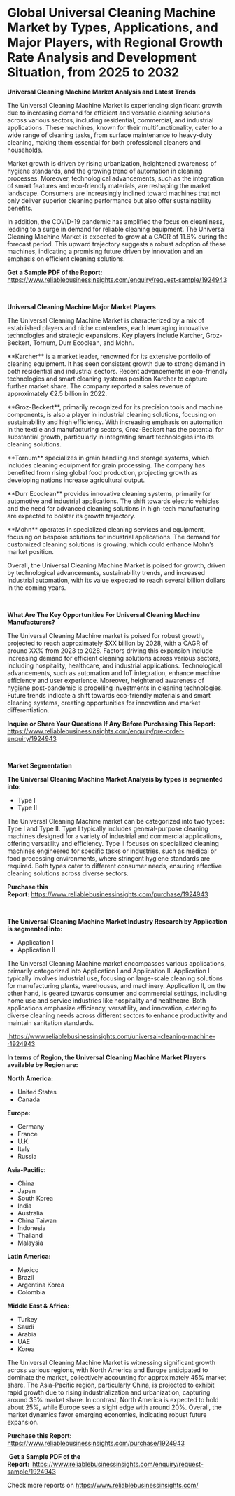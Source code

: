<p><h1>Global Universal Cleaning Machine Market by Types, Applications, and Major Players, with Regional Growth Rate Analysis and Development Situation, from 2025 to 2032</h1></p><p><strong>Universal Cleaning Machine Market Analysis and Latest Trends</strong></p>
<p><p>The Universal Cleaning Machine Market is experiencing significant growth due to increasing demand for efficient and versatile cleaning solutions across various sectors, including residential, commercial, and industrial applications. These machines, known for their multifunctionality, cater to a wide range of cleaning tasks, from surface maintenance to heavy-duty cleaning, making them essential for both professional cleaners and households.</p><p>Market growth is driven by rising urbanization, heightened awareness of hygiene standards, and the growing trend of automation in cleaning processes. Moreover, technological advancements, such as the integration of smart features and eco-friendly materials, are reshaping the market landscape. Consumers are increasingly inclined toward machines that not only deliver superior cleaning performance but also offer sustainability benefits.</p><p>In addition, the COVID-19 pandemic has amplified the focus on cleanliness, leading to a surge in demand for reliable cleaning equipment. The Universal Cleaning Machine Market is expected to grow at a CAGR of 11.6% during the forecast period. This upward trajectory suggests a robust adoption of these machines, indicating a promising future driven by innovation and an emphasis on efficient cleaning solutions.</p></p>
<p><strong>Get a Sample PDF of the Report:&nbsp;</strong> <a href="https://www.reliablebusinessinsights.com/enquiry/request-sample/1924943?utm_campaign=3007&utm_medium=2&utm_source=Github&utm_content=ia&utm_term=28032025&utm_id=universal-cleaning-machine">https://www.reliablebusinessinsights.com/enquiry/request-sample/1924943</a></p>
<p>&nbsp;</p>
<p><strong>Universal Cleaning Machine Major Market Players</strong></p>
<p><p>The Universal Cleaning Machine Market is characterized by a mix of established players and niche contenders, each leveraging innovative technologies and strategic expansions. Key players include Karcher, Groz-Beckert, Tornum, Durr Ecoclean, and Mohn.</p><p>**Karcher** is a market leader, renowned for its extensive portfolio of cleaning equipment. It has seen consistent growth due to strong demand in both residential and industrial sectors. Recent advancements in eco-friendly technologies and smart cleaning systems position Karcher to capture further market share. The company reported a sales revenue of approximately €2.5 billion in 2022.</p><p>**Groz-Beckert**, primarily recognized for its precision tools and machine components, is also a player in industrial cleaning solutions, focusing on sustainability and high efficiency. With increasing emphasis on automation in the textile and manufacturing sectors, Groz-Beckert has the potential for substantial growth, particularly in integrating smart technologies into its cleaning solutions.</p><p>**Tornum** specializes in grain handling and storage systems, which includes cleaning equipment for grain processing. The company has benefited from rising global food production, projecting growth as developing nations increase agricultural output. </p><p>**Durr Ecoclean** provides innovative cleaning systems, primarily for automotive and industrial applications. The shift towards electric vehicles and the need for advanced cleaning solutions in high-tech manufacturing are expected to bolster its growth trajectory. </p><p>**Mohn** operates in specialized cleaning services and equipment, focusing on bespoke solutions for industrial applications. The demand for customized cleaning solutions is growing, which could enhance Mohn’s market position.</p><p>Overall, the Universal Cleaning Machine Market is poised for growth, driven by technological advancements, sustainability trends, and increased industrial automation, with its value expected to reach several billion dollars in the coming years.</p></p>
<p>&nbsp;</p>
<p><strong>What Are The Key Opportunities For Universal Cleaning Machine Manufacturers?</strong></p>
<p><p>The Universal Cleaning Machine market is poised for robust growth, projected to reach approximately $XX billion by 2028, with a CAGR of around XX% from 2023 to 2028. Factors driving this expansion include increasing demand for efficient cleaning solutions across various sectors, including hospitality, healthcare, and industrial applications. Technological advancements, such as automation and IoT integration, enhance machine efficiency and user experience. Moreover, heightened awareness of hygiene post-pandemic is propelling investments in cleaning technologies. Future trends indicate a shift towards eco-friendly materials and smart cleaning systems, creating opportunities for innovation and market differentiation.</p></p>
<p><strong>Inquire or Share Your Questions If Any Before Purchasing This Report:</strong> <a href="https://www.reliablebusinessinsights.com/enquiry/pre-order-enquiry/1924943?utm_campaign=3007&utm_medium=2&utm_source=Github&utm_content=ia&utm_term=28032025&utm_id=universal-cleaning-machine">https://www.reliablebusinessinsights.com/enquiry/pre-order-enquiry/1924943</a></p>
<p>&nbsp;</p>
<p><strong>Market Segmentation</strong></p>
<p><strong>The Universal Cleaning Machine Market Analysis by types is segmented into:</strong></p>
<p><ul><li>Type I</li><li>Type II</li></ul></p>
<p><p>The Universal Cleaning Machine market can be categorized into two types: Type I and Type II. Type I typically includes general-purpose cleaning machines designed for a variety of industrial and commercial applications, offering versatility and efficiency. Type II focuses on specialized cleaning machines engineered for specific tasks or industries, such as medical or food processing environments, where stringent hygiene standards are required. Both types cater to different consumer needs, ensuring effective cleaning solutions across diverse sectors.</p></p>
<p><strong>Purchase this Report:&nbsp;</strong><a href="https://www.reliablebusinessinsights.com/purchase/1924943?utm_campaign=3007&utm_medium=2&utm_source=Github&utm_content=ia&utm_term=28032025&utm_id=universal-cleaning-machine">https://www.reliablebusinessinsights.com/purchase/1924943</a></p>
<p>&nbsp;</p>
<p><strong>The Universal Cleaning Machine Market Industry Research by Application is segmented into:</strong></p>
<p><ul><li>Application I</li><li>Application II</li></ul></p>
<p><p>The Universal Cleaning Machine market encompasses various applications, primarily categorized into Application I and Application II. Application I typically involves industrial use, focusing on large-scale cleaning solutions for manufacturing plants, warehouses, and machinery. Application II, on the other hand, is geared towards consumer and commercial settings, including home use and service industries like hospitality and healthcare. Both applications emphasize efficiency, versatility, and innovation, catering to diverse cleaning needs across different sectors to enhance productivity and maintain sanitation standards.</p></p>
<p><a href="https://www.reliablebusinessinsights.com/universal-cleaning-machine-r1924943?utm_campaign=3007&utm_medium=2&utm_source=Github&utm_content=ia&utm_term=28032025&utm_id=universal-cleaning-machine">&nbsp;https://www.reliablebusinessinsights.com/universal-cleaning-machine-r1924943</a></p>
<p><strong>In terms of Region, the Universal Cleaning Machine Market Players available by Region are:</strong></p>
<p>
    <p> <strong> North America: </strong>
        <ul>
            <li>United States</li>
            <li>Canada</li>
        </ul>
        </p> 
    <p> <strong> Europe: </strong>
        <ul>
            <li>Germany</li>
            <li>France</li>
            <li>U.K.</li>
            <li>Italy</li>
            <li>Russia</li>
        </ul>
        </p> 
    <p> <strong> Asia-Pacific: </strong>
        <ul>
            <li>China</li>
            <li>Japan</li>
            <li>South Korea</li>
            <li>India</li>
            <li>Australia</li>
            <li>China Taiwan</li>
            <li>Indonesia</li>
            <li>Thailand</li>
            <li>Malaysia</li>
        </ul>
        </p> 
    <p> <strong> Latin America: </strong>
        <ul>
            <li>Mexico</li>
            <li>Brazil</li>
            <li>Argentina Korea</li>
            <li>Colombia</li>
        </ul>
        </p> 
    <p> <strong> Middle East & Africa: </strong>
        <ul>
            <li>Turkey</li>
            <li>Saudi</li>
            <li>Arabia</li>
            <li>UAE</li>
            <li>Korea</li>
        </ul>
    </p>
    </p>
<p><p>The Universal Cleaning Machine Market is witnessing significant growth across various regions, with North America and Europe anticipated to dominate the market, collectively accounting for approximately 45% market share. The Asia-Pacific region, particularly China, is projected to exhibit rapid growth due to rising industrialization and urbanization, capturing around 35% market share. In contrast, North America is expected to hold about 25%, while Europe sees a slight edge with around 20%. Overall, the market dynamics favor emerging economies, indicating robust future expansion.</p></p>
<p><strong>Purchase this Report: </strong><a href="https://www.reliablebusinessinsights.com/purchase/1924943?utm_campaign=3007&utm_medium=2&utm_source=Github&utm_content=ia&utm_term=28032025&utm_id=universal-cleaning-machine">https://www.reliablebusinessinsights.com/purchase/1924943</a></p>
<p>&nbsp;<strong>Get a Sample PDF of the Report:&nbsp;&nbsp;</strong><a href="https://www.reliablebusinessinsights.com/enquiry/request-sample/1924943?utm_campaign=3007&utm_medium=2&utm_source=Github&utm_content=ia&utm_term=28032025&utm_id=universal-cleaning-machine">https://www.reliablebusinessinsights.com/enquiry/request-sample/1924943</a></p>
<p><strong></strong></p>
<p>Check more reports on <a href="https://www.reliablebusinessinsights.com/?utm_campaign=3007&utm_medium=2&utm_source=Github&utm_content=ia&utm_term=28032025&utm_id=universal-cleaning-machine">https://www.reliablebusinessinsights.com/</a></p>